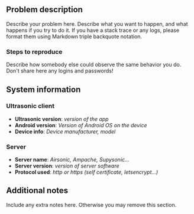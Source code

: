 ## Problem description

Describe your problem here. Describe what you want to happen, and what
happens if you try to do it. If you have a stack trace or any logs, please
format them using Markdown triple backquote notation.

### Steps to reproduce

Describe how somebody else could observe the same behavior you do. Don't
share here any logins and passwords!

## System information

### Ultrasonic client

 * **Ultrasonic version**: *version of the app*
 * **Android version**: *Version of Android OS on the device*
 * **Device info**: *Device manufacturer, model*

### Server

 * **Server name**: *Airsonic, Ampache, Supysonic...*
 * **Server version**: *version of server software*
 * **Protocol used**: *http or https (self certificate, letsencrypt...)*

## Additional notes

Include any extra notes here. Otherwise you may remove this section.
